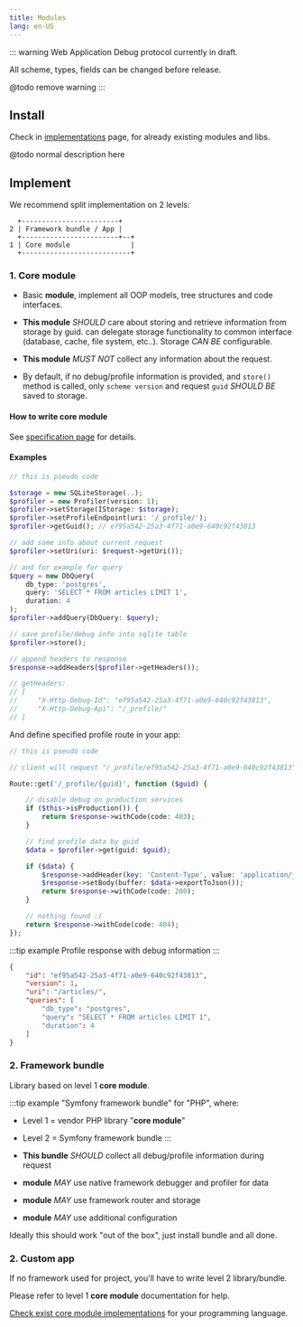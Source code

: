 ```yaml
---
title: Modules
lang: en-US
---
```


::: warning
Web Application Debug protocol currently in draft.

All scheme, types, fields can be changed before release.

@todo remove warning
:::

## Install

Check in [implementations](/implementations/) page, for already existing
modules and libs.

@todo normal description here

## Implement

We recommend split implementation on 2 levels:

```
  +------------------------+
2 | Framework bundle / App |
  +------------------------+--+
1 | Core module               |
  +---------------------------+
```

### 1. Core module

- Basic **module**, implement all OOP models, tree structures
and code interfaces.

- **This module** *SHOULD* care about storing and retrieve information from storage by guid. can delegate storage functionality to common interface (database, cache, file system, etc..). Storage *CAN BE* configurable.

- **This module** *MUST NOT* collect any information about the request.

- By default, if no debug/profile information is provided, and `store()` method is called, only `scheme version` and request `guid` *SHOULD BE* saved to storage.

#### How to write core module

See [specification page](/docs/specifications/#server-side) for details.

#### Examples

```php
// this is pseudo code

$storage = new SQLiteStorage(..);
$profiler = new Profiler(version: 1);
$profiler->setStorage(IStorage: $storage);
$profiler->setProfileEndpoint(uri: '/_profile/');
$profiler->getGuid(); // ef95a542-25a3-4f71-a0e9-640c92f43813

// add some info about current request
$profiler->setUri(uri: $request->getUri());

// and for example for query
$query = new DbQuery(
    db_type: 'postgres',
    query: 'SELECT * FROM articles LIMIT 1',
    duration: 4
);
$profiler->addQuery(DbQuery: $query);

// save profile/debug info into sqlite table
$profiler->store();

// append headers to response
$response->addHeaders($profiler->getHeaders());

// getHeaders:
// [
//     "X-Http-Debug-Id": "ef95a542-25a3-4f71-a0e9-640c92f43813",
//     "X-Http-Debug-Api": "/_profile/"
// ]
```

And define specified profile route in your app:

```php
// this is pseudo code

// client will request "/_profile/ef95a542-25a3-4f71-a0e9-640c92f43813"

Route::get('/_profile/{guid}', function ($guid) {

    // disable debug on production services
    if ($this->isProduction()) {
        return $response->withCode(code: 403);
    }

    // find profile data by guid
    $data = $profiler->get(guid: $guid);

    if ($data) {
        $response->addHeader(key: 'Content-Type', value: 'application/json');
        $response->setBody(buffer: $data->exportToJson());
        return $response->withCode(code: 200);
    }

    // nothing found :(
    return $response->withCode(code: 404);
});
```

:::tip example
Profile response with debug information
:::

```json
{
    "id": "ef95a542-25a3-4f71-a0e9-640c92f43813",
    "version": 1,
    "uri": "/articles/",
    "queries": [
        "db_type": "postgres",
        "query": "SELECT * FROM articles LIMIT 1",
        "duration": 4
    ]
}
```

### 2. Framework bundle

Library based on level 1 **core module**.

:::tip example
"Symfony framework bundle" for "PHP", where:
- Level 1 = vendor PHP library "**core module**"
- Level 2 = Symfony framework bundle
:::

- **This bundle** *SHOULD* collect all debug/profile information during request
- **module** *MAY* use native framework debugger and profiler for data
- **module** *MAY* use framework router and storage
- **module** *MAY* use additional configuration

Ideally this should work "out of the box", just install bundle and all done.

### 2. Custom app

If no framework used for project, you'll have to write level 2
library/bundle.

Please refer to level 1 **core module** documentation for help.

[Check exist core module implementations](/implementations/) for your programming
language.
